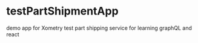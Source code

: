 # testPartShipmentApp
demo app for Xometry test part shipping service for learning graphQL and react 
